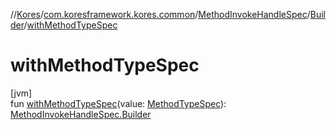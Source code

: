 //[Kores](../../../../index.md)/[com.koresframework.kores.common](../../index.md)/[MethodInvokeHandleSpec](../index.md)/[Builder](index.md)/[withMethodTypeSpec](with-method-type-spec.md)

# withMethodTypeSpec

[jvm]\
fun [withMethodTypeSpec](with-method-type-spec.md)(value: [MethodTypeSpec](../../-method-type-spec/index.md)): [MethodInvokeHandleSpec.Builder](index.md)
